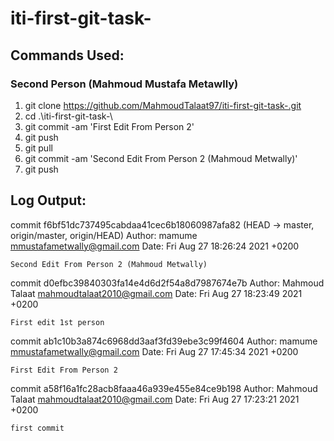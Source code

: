 # iti-first-git-task-

## Commands Used:

### Second Person (Mahmoud Mustafa Metawlly)
  1. git clone https://github.com/MahmoudTalaat97/iti-first-git-task-.git
  2. cd .\iti-first-git-task-\
  3. git commit -am 'First Edit From Person 2'
  4. git push
  5. git pull
  6. git commit -am 'Second Edit From Person 2 (Mahmoud Metwally)'
  7. git push


## Log Output:
commit f6bf51dc737495cabdaa41cec6b18060987afa82 (HEAD -> master, origin/master, origin/HEAD)
Author: mamume <mmustafametwally@gmail.com>
Date:   Fri Aug 27 18:26:24 2021 +0200

    Second Edit From Person 2 (Mahmoud Metwally)

commit d0efbc39840303fa14e4d6d2f54a8d7987674e7b
Author: Mahmoud Talaat <mahmoudtalaat2010@gmail.com>
Date:   Fri Aug 27 18:23:49 2021 +0200

    First edit 1st person

commit ab1c10b3a874c6968dd3aaf3fd39ebe3c99f4604
Author: mamume <mmustafametwally@gmail.com>
Date:   Fri Aug 27 17:45:34 2021 +0200

    First Edit From Person 2

commit a58f16a1fc28acb8faaa46a939e455e84ce9b198
Author: Mahmoud Talaat <mahmoudtalaat2010@gmail.com>
Date:   Fri Aug 27 17:23:21 2021 +0200

    first commit
